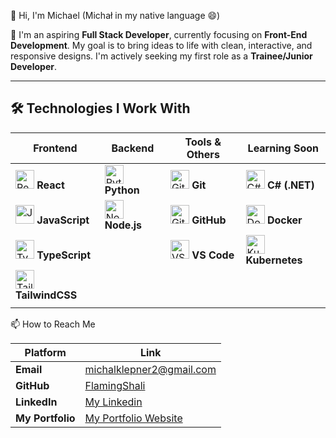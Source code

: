 👋 Hi, I'm Michael (Michał in my native language 😄)

🌟 I'm an aspiring **Full Stack Developer**, currently focusing on **Front-End Development**. My goal is to bring ideas to life with clean, interactive, and responsive designs. I'm actively seeking my first role as a **Trainee/Junior Developer**.

---

## 🛠 Technologies I Work With

| Frontend | Backend | Tools & Others | Learning Soon |
|---|---|---|---|
| <img src="https://cdn.jsdelivr.net/gh/devicons/devicon/icons/react/react-original.svg" height="30" alt="React"/> **React** | <img src="https://cdn.jsdelivr.net/gh/devicons/devicon/icons/python/python-original.svg" height="30" alt="Python"/> **Python** | <img src="https://cdn.jsdelivr.net/gh/devicons/devicon/icons/git/git-original.svg" height="30" alt="Git"/> **Git** | <img src="https://cdn.jsdelivr.net/gh/devicons/devicon/icons/csharp/csharp-original.svg" height="30" alt="C#"/> **C# (.NET)** |
| <img src="https://cdn.jsdelivr.net/gh/devicons/devicon/icons/javascript/javascript-original.svg" height="30" alt="JavaScript"/> **JavaScript** | <img src="https://cdn.jsdelivr.net/gh/devicons/devicon/icons/nodejs/nodejs-original.svg" height="30" alt="Node.js"/> **Node.js** | <img src="https://cdn.jsdelivr.net/gh/devicons/devicon/icons/github/github-original.svg" height="30" alt="GitHub"/> **GitHub** | <img src="https://cdn.jsdelivr.net/gh/devicons/devicon/icons/docker/docker-original.svg" height="30" alt="Docker"/> **Docker** |
| <img src="https://cdn.jsdelivr.net/gh/devicons/devicon/icons/typescript/typescript-original.svg" height="30" alt="TypeScript"/> **TypeScript** |  | <img src="https://cdn.jsdelivr.net/gh/devicons/devicon/icons/vscode/vscode-original.svg" height="30" alt="VS Code"/> **VS Code** | <img src="https://cdn.jsdelivr.net/gh/devicons/devicon/icons/kubernetes/kubernetes-plain.svg" height="30" alt="Kubernetes"/> **Kubernetes** |
| <img src="https://upload.wikimedia.org/wikipedia/commons/d/d5/Tailwind_CSS_Logo.svg" height="30" width="30" alt="TailwindCSS"/> **TailwindCSS** |  |  |  |
                    |                             |

📫 How to Reach Me

| Platform          | Link                              |
|-------------------|-----------------------------------|
| **Email**         | michalklepner2@gmail.com           |
| **GitHub**        | [FlamingShali](https://github.com/FlamingShali) |
| **LinkedIn**      | [My Linkedin](https://www.linkedin.com/in/micha%C5%82-klepner-076510247/) |
| **My Portfolio**  | [My Portfolio Website](https://flaming-shali-portfolio-six.vercel.app/)
